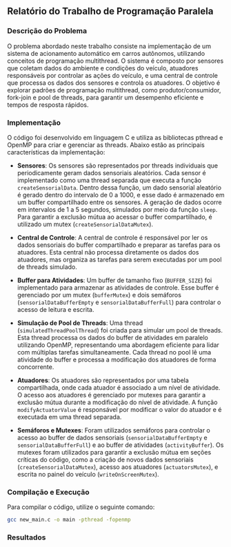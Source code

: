 ## Relatório do Trabalho de Programação Paralela

### Descrição do Problema

O problema abordado neste trabalho consiste na implementação de um sistema de acionamento automático em carros autônomos, utilizando conceitos de programação multithread. O sistema é composto por sensores que coletam dados do ambiente e condições do veículo, atuadores responsáveis por controlar as ações do veículo, e uma central de controle que processa os dados dos sensores e controla os atuadores. O objetivo é explorar padrões de programação multithread, como produtor/consumidor, fork-join e pool de threads, para garantir um desempenho eficiente e tempos de resposta rápidos.

### Implementação

O código foi desenvolvido em linguagem C e utiliza as bibliotecas pthread e OpenMP para criar e gerenciar as threads. Abaixo estão as principais características da implementação:

- **Sensores**: Os sensores são representados por threads individuais que periodicamente geram dados sensoriais aleatórios. Cada sensor é implementado como uma thread separada que executa a função `createSensorialData`. Dentro dessa função, um dado sensorial aleatório é gerado dentro do intervalo de 0 a 1000, e esse dado é armazenado em um buffer compartilhado entre os sensores. A geração de dados ocorre em intervalos de 1 a 5 segundos, simulados por meio da função `sleep`. Para garantir a exclusão mútua ao acessar o buffer compartilhado, é utilizado um mutex (`createSensorialDataMutex`).

- **Central de Controle**: A central de controle é responsável por ler os dados sensoriais do buffer compartilhado e preparar as tarefas para os atuadores. Esta central não processa diretamente os dados dos atuadores, mas organiza as tarefas para serem executadas por um pool de threads simulado.

- **Buffer para Atividades**: Um buffer de tamanho fixo (`BUFFER_SIZE`) foi implementado para armazenar as atividades de controle. Esse buffer é gerenciado por um mutex (`bufferMutex`) e dois semáforos (`sensorialDataBufferEmpty` e `sensorialDataBufferFull`) para controlar o acesso de leitura e escrita.

- **Simulação de Pool de Threads**: Uma thread (`simulatedThreadPoolThread`) foi criada para simular um pool de threads. Esta thread processa os dados do buffer de atividades em paralelo utilizando OpenMP, representando uma abordagem eficiente para lidar com múltiplas tarefas simultaneamente. Cada thread no pool lê uma atividade do buffer e processa a modificação dos atuadores de forma concorrente.

- **Atuadores**: Os atuadores são representados por uma tabela compartilhada, onde cada atuador é associado a um nível de atividade. O acesso aos atuadores é gerenciado por mutexes para garantir a exclusão mútua durante a modificação do nível de atividade. A função `modifyActuatorValue` é responsável por modificar o valor do atuador e é executada em uma thread separada.

- **Semáforos e Mutexes**: Foram utilizados semáforos para controlar o acesso ao buffer de dados sensoriais (`sensorialDataBufferEmpty` e `sensorialDataBufferFull`) e ao buffer de atividades (`activityBuffer`). Os mutexes foram utilizados para garantir a exclusão mútua em seções críticas do código, como a criação de novos dados sensoriais (`createSensorialDataMutex`), acesso aos atuadores (`actuatorsMutex`), e escrita no painel do veículo (`writeOnScreenMutex`).

### Compilação e Execução

Para compilar o código, utilize o seguinte comando:

```sh
gcc new_main.c -o main -pthread -fopenmp
```

### Resultados
